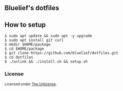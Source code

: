 ## Bluelief's dotfiles


## How to setup

```shell
$ sudo apt update && sudo apt -y upgrade
$ sudo apt install git curl
$ mkdir $HOME/package
$ cd $HOME/package
$ git clone https://github.com/bluelief/dotfiles.git
$ cd dotfiles
$ ./unlink && ./install.sh && setup.sh
```


### License

<sup>
Licensed under <a href="LICENSE">The Unlicense</a>.
</sup>
